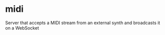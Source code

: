 midi
====

Server that accepts a MIDI stream from an external synth and broadcasts it on a WebSocket